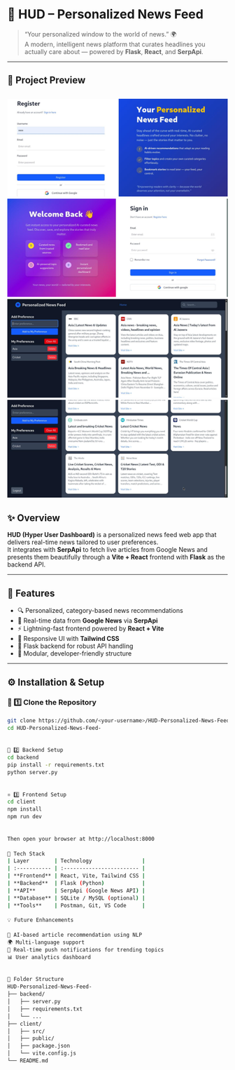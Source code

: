 # 📰 HUD – Personalized News Feed

> “Your personalized window to the world of news.” 🌍  
> A modern, intelligent news platform that curates headlines you actually care about — powered by **Flask**, **React**, and **SerpApi**.

---
## 🎥 Project Preview

![Register Page](asset/1.jpg)
![Login Page](asset/2.jpg)
![Main Page1](asset/3.jpg)
![Main Page2](asset/4.jpg)
---



## ✨ Overview

**HUD (Hyper User Dashboard)** is a personalized news feed web app that delivers real-time news tailored to user preferences.  
It integrates with **SerpApi** to fetch live articles from Google News and presents them beautifully through a **Vite + React** frontend with **Flask** as the backend API.

---

## 🚀 Features

- 🔍 Personalized, category-based news recommendations  
- 📰 Real-time data from **Google News** via **SerpApi**  
- ⚡ Lightning-fast frontend powered by **React + Vite**  
- 🎨 Responsive UI with **Tailwind CSS**  
- 🧠 Flask backend for robust API handling  
- 🧩 Modular, developer-friendly structure  

---


## ⚙️ Installation & Setup

### 🔧 1️⃣ Clone the Repository
```bash
git clone https://github.com/<your-username>/HUD-Personalized-News-Feed-.git
cd HUD-Personalized-News-Feed-


🐍 2️⃣ Backend Setup
cd backend
pip install -r requirements.txt
python server.py


⚛️ 3️⃣ Frontend Setup
cd client
npm install
npm run dev


Then open your browser at http://localhost:8000

🧠 Tech Stack
| Layer        | Technology                |
| :----------- | :------------------------ |
| **Frontend** | React, Vite, Tailwind CSS |
| **Backend**  | Flask (Python)            |
| **API**      | SerpApi (Google News API) |
| **Database** | SQLite / MySQL (optional) |
| **Tools**    | Postman, Git, VS Code     |

💡 Future Enhancements

🤖 AI-based article recommendation using NLP
🌍 Multi-language support
🔔 Real-time push notifications for trending topics
📊 User analytics dashboard


🧭 Folder Structure
HUD-Personalized-News-Feed-
├── backend/
│   ├── server.py
│   ├── requirements.txt
│   └── ...
├── client/
│   ├── src/
│   ├── public/
│   ├── package.json
│   └── vite.config.js
└── README.md












